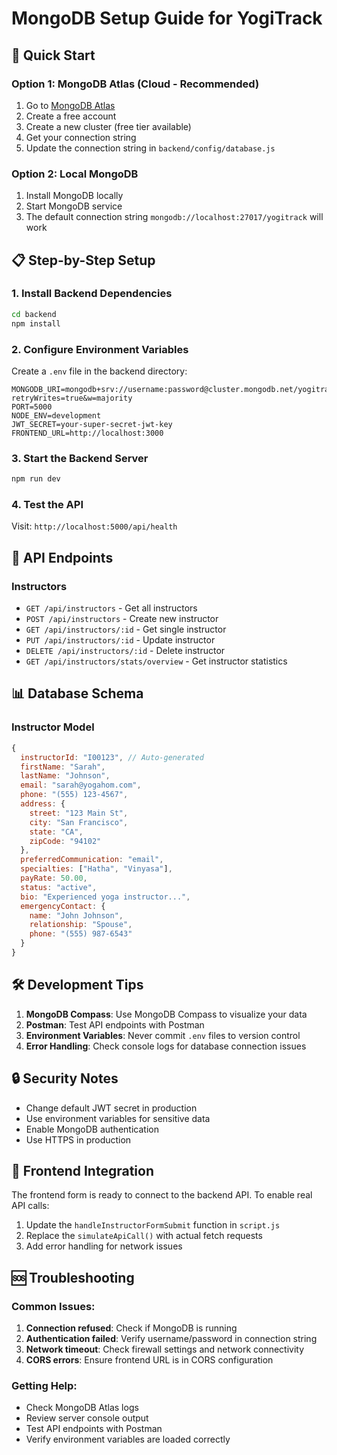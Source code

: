 # MongoDB Setup Guide for YogiTrack

## 🚀 Quick Start

### Option 1: MongoDB Atlas (Cloud - Recommended)
1. Go to [MongoDB Atlas](https://www.mongodb.com/atlas)
2. Create a free account
3. Create a new cluster (free tier available)
4. Get your connection string
5. Update the connection string in `backend/config/database.js`

### Option 2: Local MongoDB
1. Install MongoDB locally
2. Start MongoDB service
3. The default connection string `mongodb://localhost:27017/yogitrack` will work

## 📋 Step-by-Step Setup

### 1. Install Backend Dependencies
```bash
cd backend
npm install
```

### 2. Configure Environment Variables
Create a `.env` file in the backend directory:
```env
MONGODB_URI=mongodb+srv://username:password@cluster.mongodb.net/yogitrack?retryWrites=true&w=majority
PORT=5000
NODE_ENV=development
JWT_SECRET=your-super-secret-jwt-key
FRONTEND_URL=http://localhost:3000
```

### 3. Start the Backend Server
```bash
npm run dev
```

### 4. Test the API
Visit: `http://localhost:5000/api/health`

## 🔧 API Endpoints

### Instructors
- `GET /api/instructors` - Get all instructors
- `POST /api/instructors` - Create new instructor
- `GET /api/instructors/:id` - Get single instructor
- `PUT /api/instructors/:id` - Update instructor
- `DELETE /api/instructors/:id` - Delete instructor
- `GET /api/instructors/stats/overview` - Get instructor statistics

## 📊 Database Schema

### Instructor Model
```javascript
{
  instructorId: "I00123", // Auto-generated
  firstName: "Sarah",
  lastName: "Johnson",
  email: "sarah@yogahom.com",
  phone: "(555) 123-4567",
  address: {
    street: "123 Main St",
    city: "San Francisco",
    state: "CA",
    zipCode: "94102"
  },
  preferredCommunication: "email",
  specialties: ["Hatha", "Vinyasa"],
  payRate: 50.00,
  status: "active",
  bio: "Experienced yoga instructor...",
  emergencyContact: {
    name: "John Johnson",
    relationship: "Spouse",
    phone: "(555) 987-6543"
  }
}
```

## 🛠️ Development Tips

1. **MongoDB Compass**: Use MongoDB Compass to visualize your data
2. **Postman**: Test API endpoints with Postman
3. **Environment Variables**: Never commit `.env` files to version control
4. **Error Handling**: Check console logs for database connection issues

## 🔒 Security Notes

- Change default JWT secret in production
- Use environment variables for sensitive data
- Enable MongoDB authentication
- Use HTTPS in production

## 📱 Frontend Integration

The frontend form is ready to connect to the backend API. To enable real API calls:

1. Update the `handleInstructorFormSubmit` function in `script.js`
2. Replace the `simulateApiCall()` with actual fetch requests
3. Add error handling for network issues

## 🆘 Troubleshooting

### Common Issues:
1. **Connection refused**: Check if MongoDB is running
2. **Authentication failed**: Verify username/password in connection string
3. **Network timeout**: Check firewall settings and network connectivity
4. **CORS errors**: Ensure frontend URL is in CORS configuration

### Getting Help:
- Check MongoDB Atlas logs
- Review server console output
- Test API endpoints with Postman
- Verify environment variables are loaded correctly
